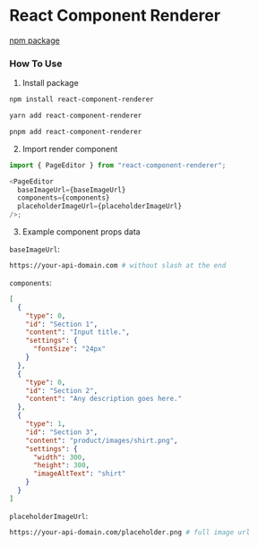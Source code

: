 # React Component Renderer

[npm package](https://www.npmjs.com/package/react-component-renderer)

### How To Use

1. Install package

```bash
npm install react-component-renderer
```

```bash
yarn add react-component-renderer
```

```bash
pnpm add react-component-renderer
```

2. Import render component

```typescript
import { PageEditor } from "react-component-renderer";

<PageEditor
  baseImageUrl={baseImageUrl}
  components={components}
  placeholderImageUrl={placeholderImageUrl}
/>;
```

3. Example component props data

`baseImageUrl`:
```bash
https://your-api-domain.com # without slash at the end
```

`components`:
```json
[
  {
    "type": 0,
    "id": "Section 1",
    "content": "Input title.",
    "settings": {
      "fontSize": "24px"
    }
  },
  {
    "type": 0,
    "id": "Section 2",
    "content": "Any description goes here."
  },
  {
    "type": 1,
    "id": "Section 3",
    "content": "product/images/shirt.png",
    "settings": {
      "width": 300,
      "height": 300,
      "imageAltText": "shirt"
    }
  }
]
```

`placeholderImageUrl`:

```bash
https://your-api-domain.com/placeholder.png # full image url
```